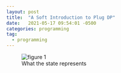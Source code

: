 ```yaml
---
layout: post
title:  "A Soft Introduction to Plug DP"
date:   2021-05-17 09:54:01 -0500
categories: programming
tag:
  - programming
---
```


<figure>
<img src="/a-soft-introduction-to-plug-dp/fig1.png" alt="figure 1">
<figcaption>What the state represents</figcaption>
</figure>

